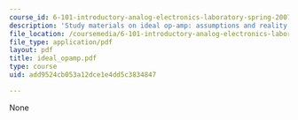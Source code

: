 ```yaml
---
course_id: 6-101-introductory-analog-electronics-laboratory-spring-2007
description: 'Study materials on ideal op-amp: assumptions and reality.'
file_location: /coursemedia/6-101-introductory-analog-electronics-laboratory-spring-2007/add9524cb053a12dce1e4dd5c3834847_ideal_opamp.pdf
file_type: application/pdf
layout: pdf
title: ideal_opamp.pdf
type: course
uid: add9524cb053a12dce1e4dd5c3834847

---
```

None